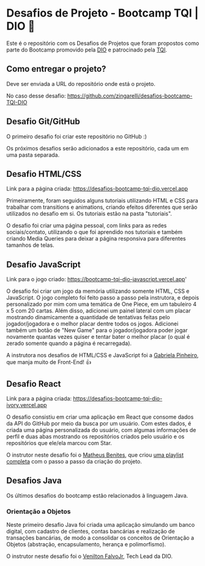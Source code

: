 # Desafios de Projeto - Bootcamp TQI | DIO 💯

Este é o repositório com os Desafios de Projetos que foram propostos como parte do Bootcamp promovido pela [DIO](https://www.dio.me) e patrocinado pela [TQI](https://www.tqi.com.br).

## Como entregar o projeto?
Deve ser enviada a URL do repositório onde está o projeto. 

No caso desse desafio: https://github.com/zingarelli/desafios-bootcamp-TQI-DIO

## Desafio Git/GitHub
O primeiro desafio foi criar este repositório no GitHub :)

Os próximos desafios serão adicionados a este repositório, cada um em uma pasta separada.

## Desafio HTML/CSS

Link para a página criada: https://desafios-bootcamp-tqi-dio.vercel.app

Primeiramente, foram seguidos alguns tutoriais utilizando HTML e CSS para trabalhar com transitions e animations, criando efeitos diferentes que serão utilizados no desafio em si. Os tutoriais estão na pasta "tutoriais".

O desafio foi criar uma página pessoal, com links para as redes sociais/contato, utilizando o que foi aprendido nos tutoriais e também criando Media Queries para deixar a página responsiva para diferentes tamanhos de telas. 

## Desafio JavaScript

Link para o jogo criado: https://bootcamp-tqi-dio-javascript.vercel.app'

O desafio foi criar um jogo da memória utilizando somente HTML, CSS e JavaScript. O jogo completo foi feito passo a passo pela instrutora, e depois personalizado por mim com uma temática de One Piece, em um tabuleiro 4 x 5 com 20 cartas. Além disso, adicionei um painel lateral com um placar mostrando dinamicamente a quantidade de tentativas feitas pelo jogador/jogadora e o melhor placar dentre todos os jogos. Adicionei também um botão de "New Game" para o jogador/jogadora poder jogar novamente quantas vezes quiser e tentar bater o melhor placar (o qual é zerado somente quando a página é recarregada).

A instrutora nos desafios de HTML/CSS e JavaScript foi a [Gabriela Pinheiro](https://www.linkedin.com/in/gabrielapinheiro129/), que manja muito de Front-End! 👍

## Desafio React

Link para a página criada: https://desafios-bootcamp-tqi-dio-ivory.vercel.app

O desafio consistiu em criar uma aplicação em React que consome dados da API do GitHub por meio da busca por um usuário. Com estes dados, é criada uma página personalizada do usuário, com algumas informações de perfil e duas abas mostrando os repositórios criados pelo usuário e os repositórios que ele/ela marcou com Star.

O instrutor neste desafio foi o [Matheus Benites](https://www.linkedin.com/in/omatheusbenites/), que criou [uma playlist completa](https://www.youtube.com/watch?v=F1HqLD6TgCw&list=PLTv2Rbwcr_Cru7KIHcffE1Shg9X9Eix7a) com o passo a passo da criação do projeto.

## Desafios Java 
Os últimos desafios do bootcamp estão relacionados à linguagem Java.

### Orientação a Objetos
Neste primeiro desafio Java foi criada uma aplicação simulando um banco digital, com cadastro de clientes, contas bancárias e realização de transações bancárias, de modo a consolidar os conceitos de Orientação a Objetos (abstração, encapsulamento, herança e polimorfismo).

O instrutor neste desafio foi o [Venilton FalvoJr](https://www.linkedin.com/in/falvojr/), Tech Lead da DIO.